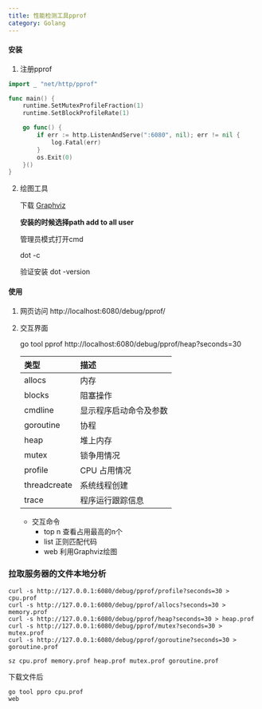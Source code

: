 ```yaml
---
title: 性能检测工具pprof
category: Golang
---
```




#### 安装

1. 注册pprof

```go
import _ "net/http/pprof"

func main() {
   	runtime.SetMutexProfileFraction(1)
	runtime.SetBlockProfileRate(1)

	go func() {
		if err := http.ListenAndServe(":6080", nil); err != nil {
			log.Fatal(err)
		}
		os.Exit(0)
	}() 
}
```

2. 绘图工具

   下载 [Graphviz](https://www2.graphviz.org/Packages/stable/windows/10/cmake/Release/x64/graphviz-install-2.44.1-win64.exe)

   **安装的时候选择path add to all user**

   管理员模式打开cmd 

   dot -c
   
   验证安装 dot -version
   
   

#### 使用

1. 网页访问 http://localhost:6080/debug/pprof/

2. 交互界面

   go tool pprof http://localhost:6080/debug/pprof/heap?seconds=30 

   | 类型         | 描述                   |
   | :----------- | :--------------------- |
   | allocs       | 内存                   |
   | blocks       | 阻塞操作               |
   | cmdline      | 显示程序启动命令及参数 |
   | goroutine    | 协程                   |
   | heap         | 堆上内存               |
   | mutex        | 锁争用情况             |
   | profile      | CPU 占用情况           |
   | threadcreate | 系统线程创建           |
   | trace        | 程序运行跟踪信息       |

   - 交互命令
     - top n   查看占用最高的n个
     - list 正则匹配代码
     - web   利用Graphviz绘图



### 拉取服务器的文件本地分析

```
curl -s http://127.0.0.1:6080/debug/pprof/profile?seconds=30 > cpu.prof
curl -s http://127.0.0.1:6080/debug/pprof/allocs?seconds=30 > memory.prof
curl -s http://127.0.0.1:6080/debug/pprof/heap?seconds=30 > heap.prof
curl -s http://127.0.0.1:6080/debug/pprof/mutex?seconds=30 > mutex.prof
curl -s http://127.0.0.1:6080/debug/pprof/goroutine?seconds=30 > goroutine.prof

sz cpu.prof memory.prof heap.prof mutex.prof goroutine.prof
```

下载文件后

```
go tool ppro cpu.prof
web
```

